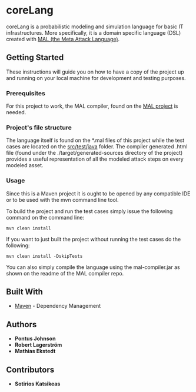# coreLang

coreLang is a probabilistic modeling and simulation language for basic IT infrastructures. More specifically, it is a domain specific language (DSL) created with [MAL (the Meta Attack Language)](https://github.com/pontusj101/MAL).

## Getting Started

These instructions will guide you on how to have a copy of the project up and running on your local machine for development and testing purposes.

### Prerequisites

For this project to work, the MAL compiler, found on the [MAL project](https://github.com/pontusj101/MAL) is needed.

### Project's file structure

The language itself is found on the *.mal files of this project while the test cases are located on the [src/test/java](src/test/java) folder.
The compiler generated .html file (found under the ./target/generated-sources directory of the project) provides a useful representation of all the modeled attack steps on every modeled asset.

### Usage

Since this is a Maven project it is ought to be opened by any compatible IDE or to be used with the mvn command line tool.

To build the project and run the test cases simply issue the following command on the command line:

```
mvn clean install
```

If you want to just built the project without running the test cases do the following:

```
mvn clean install -DskipTests
```

You can also simply compile the language using the mal-compiler.jar as shown on the readme of the MAL compiler repo.

## Built With

* [Maven](https://maven.apache.org/) - Dependency Management

## Authors

* **Pontus Johnson**
* **Robert Lagerström**
* **Mathias Ekstedt**

## Contributors

* **Sotirios Katsikeas**
